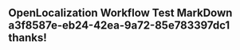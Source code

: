 <properties
ms.topic="hero-topic"
ms.test1="hero-topic"
ms.test2="test"/>

## OpenLocalization Workflow Test MarkDown a3f8587e-eb24-42ea-9a72-85e783397dc1 thanks!
